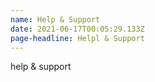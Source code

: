 ```yaml
---
name: Help & Support
date: 2021-06-17T00:05:29.133Z
page-headline: Helpl & Support
---
```

help & support